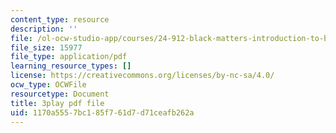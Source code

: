 ```yaml
---
content_type: resource
description: ''
file: /ol-ocw-studio-app/courses/24-912-black-matters-introduction-to-black-studies-spring-2017/1170a5557bc185f761d7d71ceafb262a_o4xIlEt71Pw.pdf
file_size: 15977
file_type: application/pdf
learning_resource_types: []
license: https://creativecommons.org/licenses/by-nc-sa/4.0/
ocw_type: OCWFile
resourcetype: Document
title: 3play pdf file
uid: 1170a555-7bc1-85f7-61d7-d71ceafb262a
---
```

